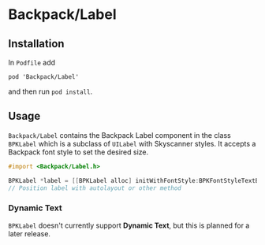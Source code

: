 # Backpack/Label

## Installation

In `Podfile` add

```
pod 'Backpack/Label'
```

and then run `pod install`.

## Usage

`Backpack/Label` contains the Backpack Label component in the class `BPKLabel` which is a subclass of `UILabel` with Skyscanner styles. It accepts a Backpack font style to set the desired size.

```objective-c
#import <Backpack/Label.h>

BPKLabel *label = [[BPKLabel alloc] initWithFontStyle:BPKFontStyleTextBase];
// Position label with autolayout or other method
```

### Dynamic Text

`BPKLabel` doesn't currently support **Dynamic Text**, but this is planned for a later release.
